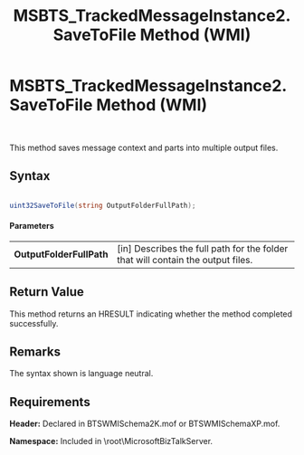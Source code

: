 ﻿---
title: MSBTS_TrackedMessageInstance2.SaveToFile Method (WMI)
TOCTitle: MSBTS_TrackedMessageInstance2.SaveToFile Method (WMI)
ms:assetid: 53f35713-c618-463d-abe5-66ff315b706b
ms:mtpsurl: https://msdn.microsoft.com/en-us/library/Aa560191(v=BTS.80)
ms:contentKeyID: 51528084
ms.date: 08/30/2017
mtps_version: v=BTS.80
---

# MSBTS\_TrackedMessageInstance2.SaveToFile Method (WMI)

 

This method saves message context and parts into multiple output files.

## Syntax

```C#
  
uint32SaveToFile(string OutputFolderFullPath);  
```

#### Parameters

<table>
<tbody>
<tr class="odd">
<td><strong>OutputFolderFullPath</strong></td>
<td>[in] Describes the full path for the folder that will contain the output files.</td>
</tr>
</tbody>
</table>


## Return Value

This method returns an HRESULT indicating whether the method completed successfully.

## Remarks

The syntax shown is language neutral.

## Requirements

**Header:** Declared in BTSWMISchema2K.mof or BTSWMISchemaXP.mof.

**Namespace:** Included in \\root\\MicrosoftBizTalkServer.

